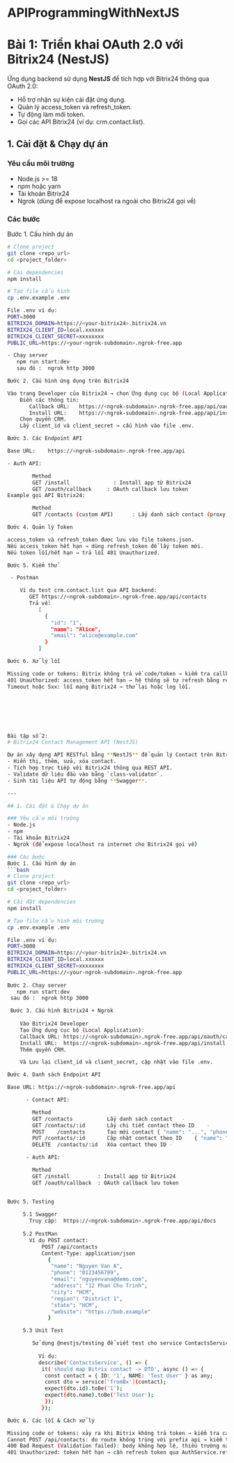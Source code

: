 # APIProgrammingWithNextJS

# Bài 1: Triển khai OAuth 2.0 với Bitrix24 (NestJS)

Ứng dụng backend sử dụng **NestJS** để tích hợp với Bitrix24 thông qua OAuth 2.0:
- Hỗ trợ nhận sự kiện cài đặt ứng dụng.
- Quản lý access_token và refresh_token.
- Tự động làm mới token.
- Gọi các API Bitrix24 (ví dụ: crm.contact.list).

##  1. Cài đặt & Chạy dự án

### Yêu cầu môi trường
- Node.js >= 18
- npm hoặc yarn
- Tài khoản Bitrix24
- Ngrok (dùng để expose localhost ra ngoài cho Bitrix24 gọi về)

### Các bước
Bước 1. Cấu hình dự án
```bash
# Clone project
git clone <repo_url>
cd <project_folder>

# Cài dependencies
npm install

# Tạo file cấu hình
cp .env.example .env

File .env ví dụ:
PORT=3000
BITRIX24_DOMAIN=https://<your-bitrix24>.bitrix24.vn
BITRIX24_CLIENT_ID=local.xxxxxx
BITRIX24_CLIENT_SECRET=xxxxxxxx
PUBLIC_URL=https://<your-ngrok-subdomain>.ngrok-free.app

- Chạy server
   npm run start:dev
   sau đó :  ngrok http 3000

Bước 2. Cấu hình ứng dụng trên Bitrix24

Vào trang Developer của Bitrix24 → chọn Ứng dụng cục bộ (Local Application).
    Điền các thông tin:
       Callback URL:   https://<ngrok-subdomain>.ngrok-free.app/api/oauth/callback
       Install URL:    https://<ngrok-subdomain>.ngrok-free.app/api/install
    Chọn quyền CRM.
    Lấy client_id và client_secret → cấu hình vào file .env.

Bước 3. Các Endpoint API

Base URL:    https://<ngrok-subdomain>.ngrok-free.app/api

- Auth API:

        Method  	
        GET	/install	          : Install app từ Bitrix24
        GET	/oauth/callback	    : OAuth callback lưu token
Example gọi API Bitrix24:

        Method
        GET	/contacts (custom API)      : Lấy danh sách contact (proxy tới crm.contact.list)

Bước 4. Quản lý Token

access_token và refresh_token được lưu vào file tokens.json.
Nếu access_token hết hạn → dùng refresh_token để lấy token mới.
Nếu token lỗi/hết hạn → trả lỗi 401 Unauthorized.

Bước 5. Kiểm thử

 - Postman

    Ví dụ test crm.contact.list qua API backend:
       GET https://<ngrok-subdomain>.ngrok-free.app/api/contacts
       Trả về:
          [
            {
              "id": "1",
              "name": "Alice",
              "email": "alice@example.com"
            }
          ]

Bước 6. Xử lý lỗi

Missing code or tokens: Bitrix không trả về code/token → kiểm tra callback URL.
401 Unauthorized: access_token hết hạn → hệ thống sẽ tự refresh bằng refresh_token.
Timeout hoặc 5xx: lỗi mạng Bitrix24 → thử lại hoặc log lỗi.







Bài tập số 2:
# Bitrix24 Contact Management API (NestJS)

Dự án xây dựng API RESTful bằng **NestJS** để quản lý Contact trên Bitrix24:
- Hiển thị, thêm, sửa, xóa contact.
- Tích hợp trực tiếp với Bitrix24 thông qua REST API.
- Validate dữ liệu đầu vào bằng `class-validator`.
- Sinh tài liệu API tự động bằng **Swagger**.

---

## 1. Cài đặt & Chạy dự án

### Yêu cầu môi trường
- Node.js 
- npm 
- Tài khoản Bitrix24
- Ngrok (để expose localhost ra internet cho Bitrix24 gọi về)

### Các bước
Bước 1. Cấu hình dự án
```bash
# Clone project
git clone <repo_url>
cd <project_folder>

# Cài đặt dependencies
npm install

# Tạo file cấu hình môi trường
cp .env.example .env

File .env ví dụ:
PORT=3000
BITRIX24_DOMAIN=https://<your-bitrix24>.bitrix24.vn
BITRIX24_CLIENT_ID=local.xxxxxx
BITRIX24_CLIENT_SECRET=xxxxxxxx
PUBLIC_URL=https://<your-ngrok-subdomain>.ngrok-free.app
 
Bước 2. Chạy server
   npm run start:dev
 sau đó :  ngrok http 3000

 Bước 3. Cấu hình Bitrix24 + Ngrok
    
    Vào Bitrix24 Developer
    Tạo Ứng dụng cục bộ (Local Application):
    Callback URL: https://<ngrok-subdomain>.ngrok-free.app/api/oauth/callback
    Install URL:  https://<ngrok-subdomain>.ngrok-free.app/api/install
    Thêm quyền CRM.

    Và Lưu lại client_id và client_secret, cập nhật vào file .env.

Bước 4. Danh sách Endpoint API

Base URL: https://<ngrok-subdomain>.ngrok-free.app/api

      - Contact API:

        Method
        GET	/contacts	        Lấy danh sách contact	-
        GET	/contacts/:id	    Lấy chi tiết contact theo ID	-
        POST	/contacts	    Tạo mới contact	{ "name": "...", "phone": "...", "email": "..." }
        PUT	/contacts/:id	    Cập nhật contact theo ID	{ "name": "...", "phone": "...", "email": "..." }
        DELETE	/contacts/:id	Xóa contact theo ID	-

      - Auth API:

        Method  	
        GET	/install	     : Install app từ Bitrix24
        GET	/oauth/callback	 : OAuth callback lưu token


Bước 5. Testing
     
     5.1 Swagger
       Truy cập:  https://<ngrok-subdomain>.ngrok-free.app/api/docs
       
     5.2 PostMan
       Ví dụ POST contact:
           POST /api/contacts
           Content-Type: application/json
             {
              "name": "Nguyen Van A",
              "phone": "0123456789",
              "email": "nguyenvana@demo.com",
              "address": "12 Phan Chu Trinh",
              "city": "HCM",
              "region": "District 1",
              "state": "HCM",
              "website": "https://bob.example"
             }

     5.3 Unit Test

        Sử dụng @nestjs/testing để viết test cho service ContactsService.
          
          Ví dụ:
          describe('ContactsService', () => {
           it('should map Bitrix contact -> DTO', async () => {
            const contact = { ID: '1', NAME: 'Test User' } as any;
            const dto = service['fromBx'](contact);
            expect(dto.id).toBe('1');
            expect(dto.name).toBe('Test User');
            });
           });

Bước 6. Các lỗi & Cách xử lý

Missing code or tokens: xảy ra khi Bitrix không trả token → kiểm tra callback URL.
Cannot POST /api/contacts: do route không trùng với prefix api → kiểm tra app.setGlobalPrefix('api').
400 Bad Request (Validation failed): body không hợp lệ, thiếu trường name, hoặc sai định dạng email/phone.
401 Unauthorized: token hết hạn → cần refresh token qua AuthService.refreshToken().

